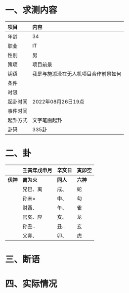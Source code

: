 # 一、求测内容
|项目|内容|
|:-|:-|
|年龄|34|
|职业|IT|
|性别|男|
|策项|项目前景|
|钥语|我是与施添泽在无人机项目合作前景如何|
|条件||
|时限||
|起卦时间|2022年08月26日19点|
|事件时间||
|起卦方式|文字笔画起卦|
|卦码|335卦|

# 二、卦
||壬寅年戊申月|辛亥日|寅卯空|
|:-|:-|:-|:-|
|**伏神**|**离为火**|**同人**|**六神**|
||兄巳、离|戌、|蛇|
||孙未×|申、|勾|
||财酉、|午、|雀|
||官亥、应|亥、|龙|
||孙丑..|丑..|玄|
||父卯、|卯、|虎|


# 三、断语

# 四、实际情况